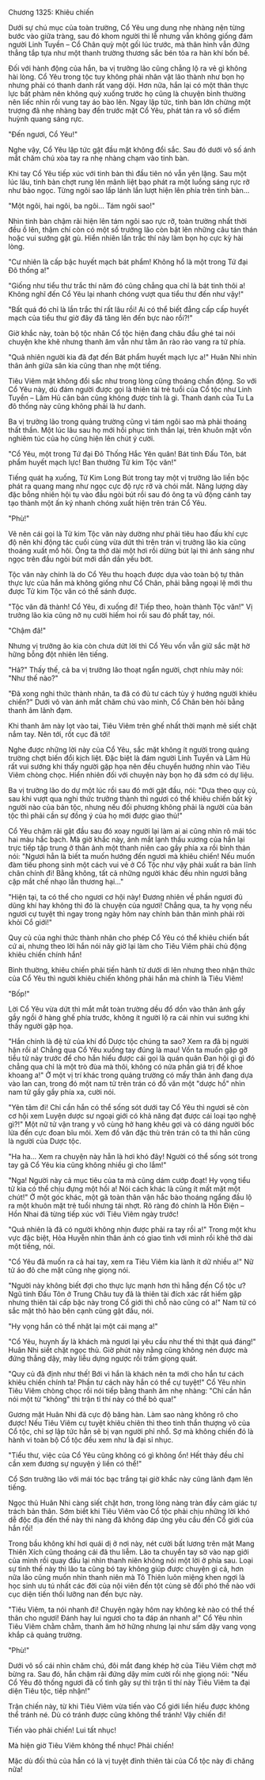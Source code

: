 




Chương 1325: Khiêu chiến


Dưới sự chú mục của toàn trường, Cổ Yêu ung dung nhẹ nhàng nện từng bước vào giữa tràng, sau đó khom người thi lễ nhưng vẫn không giống đám người Linh Tuyền – Cổ Chân quỳ một gối lúc trước, mà thân hình vẫn đứng thẳng tắp tựa như một thanh trường thương sắc bén tỏa ra hàn khí bốn bề.

Đối với hành động của hắn, ba vị trưởng lão cũng chẳng lộ ra vẻ gì không hài lòng. Cổ Yêu trong tộc tuy không phải nhân vật lão thành như bọn họ nhưng phải có thanh danh rất vang dội. Hơn nữa, hắn lại có một thân thực lực bất phàm nên không quỳ xuống trước họ cũng là chuyện bình thường nên liếc nhìn rồi vung tay áo bào lên. Ngay lập tức, tinh bàn lớn chừng một trượng đã nhẹ nhàng bay đến trước mặt Cổ Yêu, phát tán ra vô số điểm huỳnh quang sáng rực.

"Đến ngươi, Cổ Yêu!"

Nghe vậy, Cổ Yêu lập tức gật đầu mặt không đổi sắc. Sau đó dưới vô số ánh mắt chăm chú xòa tay ra nhẹ nhàng chạm vào tinh bàn.

Khi tay Cổ Yêu tiếp xúc với tinh bàn thì đầu tiên nó vẫn yên lặng. Sau một lúc lâu, tinh bàn chợt rung lên mãnh liệt bạo phát ra một luồng sáng rực rỡ như bảo ngọc. Từng ngôi sao lấp lánh lần lượt hiện lên phía trên tinh bàn…

"Một ngôi, hai ngôi, ba ngôi… Tám ngôi sao!"

Nhìn tinh bàn chậm rãi hiện lên tám ngôi sao rực rỡ, toàn trường nhất thời đều ồ lên, thậm chí còn có một số trưởng lão còn bật lên những câu tán thán hoặc vui sướng gật gù. Hiển nhiên lần trắc thí này làm bọn họ cực kỳ hài lòng.

"Cư nhiên là cấp bậc huyết mạch bát phẩm! Không hổ là một trong Tứ đại Đô thống a!"

"Giống như tiểu thư trắc thí năm đó cũng chẳng qua chỉ là bát tinh thôi a! Không nghĩ đến Cổ Yêu lại nhanh chóng vượt qua tiểu thư đến như vậy!"

"Bất quá đó chỉ là lần trắc thí rất lâu rồi! Ai có thể biết đẳng cấp cấp huyết mạch của tiểu thư giờ đây đã tăng lên đến bực nào rồi?!"

Giờ khắc này, toàn bộ tộc nhân Cổ tộc hiện đang châu đầu ghé tai nói chuyện khe khẽ nhưng thanh âm vẫn như tằm ăn rào rào vang ra tứ phía.

"Quả nhiên người kia đã đạt đến Bát phẩm huyết mạch lực a!" Huân Nhi nhìn thân ảnh giữa sân kia cũng than nhẹ một tiếng.

Tiêu Viêm mặt không đổi sắc như trong lòng cũng thoáng chấn động. So với Cổ Yêu này, dù đám người được gọi là thiên tài trẻ tuổi của Cổ tộc như Linh Tuyền – Lâm Hủ căn bản cũng không được tính là gì. Thanh danh của Tu La đô thống này cũng không phải là hư danh.

Ba vị trưởng lão trong quảng trường cũng vì tám ngôi sao mà phải thoáng thất thần. Một lúc lâu sau họ mới hồi phục tinh thần lại, trên khuôn mặt vốn nghiêm túc của họ cũng hiện lên chút ý cười.

"Cổ Yêu, một trong Tứ đại Đô Thống Hắc Yên quân! Bát tinh Đấu Tôn, bát phẩm huyết mạch lực! Ban thưởng Tử kim Tộc văn!"

Tiếng quát hạ xuống, Tử Kim Long Bút trong tay một vị trưởng lão liền bộc phát ra quang mang như ngọc cực độ rực rỡ và chói mắt. Năng lượng dày đặc bỗng nhiên hội tụ vào đầu ngòi bút rồi sau đó ông ta vũ động cánh tay tạo thành một ấn ký nhanh chóng xuất hiện trên trán Cổ Yêu.

"Phù!"

Vẽ nên cái gọi là Tử kim Tộc văn này dường như phải tiêu hao đấu khí cực độ nên khi động tác cuối cùng vừa dứt thì trên trán vị trưởng lão kia cũng thoáng xuất mồ hôi. Ông ta thở dài một hơi rồi dừng bút lại thì ánh sáng như ngọc trên đầu ngòi bút mới dần dần yếu bớt.

Tộc văn này chính là do Cổ Yêu thu hoạch được dựa vào toàn bộ tự thân thực lực của hắn mà không giống như Cổ Chân, phải bằng ngoại lệ mới thu được Tử kim Tộc văn có thể sánh được.

"Tộc văn đã thành! Cổ Yêu, đi xuống đi! Tiếp theo, hoàn thành Tộc văn!" Vị trưởng lão kia cũng nở nụ cười hiếm hoi rồi sau đó phất tay, nói.

"Chậm đã!"

Nhưng vị trưởng ão kia còn chưa dứt lời thì Cổ Yêu vốn vẫn giữ sắc mặt hờ hững bỗng đột nhiên lên tiếng.

"Hả?" Thấy thế, cả ba vị trưởng lão thoạt ngẩn người, chợt nhíu mày nói: "Như thế nào?"

"Đã xong nghi thức thành nhân, ta đã có đủ tư cách tùy ý hướng người khiêu chiến?" Dưới vô vàn ánh mắt chăm chú vào mình, Cổ Chân bèn hỏi bằng thanh âm lãnh đạm.

Khi thanh âm này lọt vào tai, Tiêu Viêm trên ghế nhất thời mạnh mẽ siết chặt nắm tay. Nên tới, rốt cục đã tới!

Nghe được những lời này của Cổ Yêu, sắc mặt không ít người trong quảng trường chợt biến đổi kịch liệt. Đặc biệt là đám người Linh Tuyền và Lâm Hủ rất vui sướng khi thấy người gặp họa nên đều chuyển hướng nhìn vào Tiêu Viêm chòng chọc. Hiển nhiên đối với chuyện này bọn họ đã sớm có dự liệu.

Ba vị trưởng lão do dự một lúc rồi sau đó mới gật đầu, nói: "Dựa theo quy củ, sau khi vượt qua nghi thức trưởng thành thì ngươi có thể khiêu chiến bất kỳ người nào của bản tộc, nhưng nếu đối phương không phải là người của bản tộc thì phải cần sự đồng ý của họ mới được giao thủ!"

Cổ Yêu chậm rãi gật đầu sau đó xoay người lại làm ai ai cũng nhìn rõ mái tóc hai màu hắc bạch. Mà giờ khắc này, ánh mắt lạnh thấu xương của hắn lại trực tiếp tập trung ở thân ảnh một thanh niên cao gầy phía xa rồi bình thản nói: "Ngươi hẳn là biết ta muốn hướng đến ngươi mà khiêu chiến! Nếu muốn đàm tiếu phong sinh một cách vui vẻ ở Cổ Tộc như vậy phải xuất ra bản lĩnh chân chính đi! Bằng không, tất cả những người khác đều nhìn ngươi bằng cặp mắt chế nhạo lẫn thương hại…"

"Hiện tại, ta có thể cho ngươi cơ hội này! Đương nhiên về phần ngươi đủ dũng khí hay không thì đó là chuyện của ngươi! Chẳng qua, ta hy vọng nếu ngươi cự tuyệt thì ngay trong ngày hôm nay chính bản thân mình phải rời khỏi Cổ giới!"

Quy củ của nghi thức thành nhân cho phép Cổ Yêu có thể khiêu chiến bất cứ ai, nhưng theo lời hắn nói nãy giờ lại làm cho Tiêu Viêm phải chủ động khiêu chiến chính hắn!

Bình thường, khiêu chiến phải tiến hành từ dưới di lên nhưng theo nhận thức của Cổ Yêu thì người khiêu chiến không phải hắn mà chính là Tiêu Viêm!

"Bốp!"

Lời Cổ Yêu vừa dứt thì mắt mắt toàn trường dều đổ dồn vào thân ảnh gầy gầy ngồi ở hàng ghế phía trước, không ít người lộ ra cái nhìn vui sướng khi thấy người gặp họa.

"Hắn chính là đệ tử của khí đồ Dược tộc chúng ta sao? Xem ra đã bị người hận rồi a! Chẳng qua Cổ Yêu xuống tay đúng là mau! Vốn ta muốn gặp gỡ tiểu tử này trước để cho hắn hiểu được cái gọi là quán quân Đan hội gì gì đó chẳng qua chỉ là một trò đùa mà thôi, không có nửa phần giá trị để khoe khoang a!" Ở một vị trí khác trong quảng trường có mấy thân ảnh đang dựa vào lan can, trong đó một nam tử trên trán có đồ văn một "dược hồ" nhìn nam tử gầy gầy phía xa, cười nói.

"Yên tâm đi! Chỉ cần hắn có thể sống sót dưới tay Cổ Yêu thì ngươi sẽ còn cơ hội xem Luyện dược sư ngoại giới có khả năng đạt được cái loại tạo nghệ gì?!" Một nữ tử vận trang y vô cùng hở hang khêu gợi và có dáng người bốc lửa đến cực đoan bĩu môi. Xem đồ văn đặc thù trên trán cô ta thì hẳn cũng là người của Dược tộc.

"Ha ha… Xem ra chuyện này hẳn là hơi khó đây! Người có thể sống sót trong tay gã Cổ Yêu kia cũng không nhiều gì cho lắm!"

"Nga! Người này cả mục tiêu của ta mà cũng dám cướp đoạt! Hy vọng tiểu tử kia có thể chịu đựng một hồi a! Nói cách khác là cũng ít mất mặt một chút!" Ở một góc khác, một gã toàn thân vận hắc bào thoáng ngẩng đầu lộ ra một khuôn mặt trẻ tuổi nhưng tái nhợt. Rõ ràng đó chính là Hồn Điện – Hồn Nhai đã từng tiếp xúc với Tiêu Viêm ngày trước!

"Quả nhiên là đã có người không nhịn được phải ra tay rồi a!" Trong một khu vực đặc biệt, Hỏa Huyễn nhìn thân ảnh có giao tình với mình rồi khẽ thở dài một tiếng, nói.

"Cổ Yêu đã muốn ra cả hai tay, xem ra Tiêu Viêm kia lành ít dữ nhiều a!" Nữ tử áo đỏ che mặt cũng nhẹ giọng nói.

"Người này không biết đợi cho thực lực mạnh hơn thì hẵng đến Cổ tộc ư? Ngũ tinh Đấu Tôn ở Trung Châu tuy đã là thiên tài đích xác rất hiếm gặp nhưng thiên tài cấp bậc này trong Cổ giới thì chỗ nào cũng có a!" Nam tử có sắc mặt thô hào bên cạnh cũng gật đầu, nói.

"Hy vọng hắn cỏ thể nhặt lại một cái mạng a!"

"Cổ Yêu, huynh ấy là khách mà ngươi lại yêu cầu như thế thì thật quá đáng!" Huân Nhi siết chặt ngọc thủ. Giờ phút này nằng cũng không nén được mà đứng thẳng dậy, mày liễu dựng ngược rồi trầm giọng quát.

"Quy củ đã định như thế! Bới vì hắn là khách nên ta mới cho hắn tư cách khiêu chiến chính ta! Phần tư cách này hắn có thể cự tuyệt!" Cổ Yêu nhìn Tiêu Viêm chòng chọc rồi nói tiếp bằng thanh âm nhẹ nhàng: "Chỉ cần hắn nói một từ "không" thì trận tỉ thí này có thể bỏ qua!"

Gương mặt Huân Nhi đã cực độ băng hàn. Làm sao nàng không rõ cho được! Nếu Tiêu Viêm cự tuyệt khiêu chiên thì theo tinh thần thượng võ của Cổ tộc, chỉ sợ lập tức hắn sẽ bị vạn người phỉ nhổ. Sợ mà không chiến đó là hành vi toàn bộ Cổ tộc đều xem như là đại sỉ nhục.

"Tiểu thư, việc của Cổ Yêu cũng không có gì không ổn! Hết thảy đều chỉ cần xem đương sự nguyện ý liền có thể!"

Cổ Sơn trưởng lão với mái tóc bạc trắng tại giờ khắc này cũng lãnh đạm lên tiếng.

Ngọc thủ Huân Nhi càng siết chặt hơn, trong lòng nàng tràn đầy cảm giác tự trách bản thân. Sớm biết khi Tiêu Viêm vào Cổ tộc phải chịu những lời khó dễ độc địa đến thế này thì nàng đã không đáp ứng yêu cầu đến Cổ giới của hắn rồi!

Trong bầu không khí hơi quái dị ở nơi này, nét cười bất lương trên mặt Mang Thiên Xích cũng thoáng cái đã thu liễm. Lão ta chuyển tay sờ vào nạp giới của mình rồi quay đầu lại nhìn thanh niên không nói một lời ở phía sau. Loại sự tình thế này thì lão ta cũng bó tay không giúp được chuyện gì cả, hơn nữa lão cũng muốn nhìn thanh niên mà Tô Thiên luôn miệng khen ngợi là học sinh ưu tú nhất các đời của nội viên đến tột cùng sẽ đối phó thế nào với cục diện tiến thối lưỡng nan đến bực này.

"Tiêu Viêm, ta nói nhanh đi! Chuyện ngày hôm nay không kẻ nào có thể thế thân cho ngươi! Đánh hay lui ngươi cho ta đáp án nhanh a!" Cổ Yêu nhìn Tiêu Viêm chằm chằm, thanh âm hờ hững nhưng lại như sấm dậy vang vọng khắp cả quảng trường.

"Phù!"

Dưới vô số cái nhìn chăm chú, đôi mắt đang khép hờ của Tiêu Viêm chợt mở bừng ra. Sau đó, hắn chậm rãi đứng dậy mỉm cười rồi nhẹ giọng nói: "Nếu Cổ Yêu đô thống ngươi đã cố tình gây sự thì trận tỉ thí này Tiêu Viêm ta đại diện Tiêu tộc, tiếp nhận!"

Trận chiến này, từ khi Tiêu Viêm vừa tiến vào Cổ giới liền hiểu được không thể tránh né. Dù có tránh được cũng không thể tránh! Vậy chiến đi!

Tiến vào phải chiến! Lui tất nhục!

Mà hiện giờ Tiêu Viêm không thể nhục! Phải chiến!

Mặc dù đối thủ của hắn có là vị tuyệt đỉnh thiên tài của Cổ tộc này đi chăng nữa!




